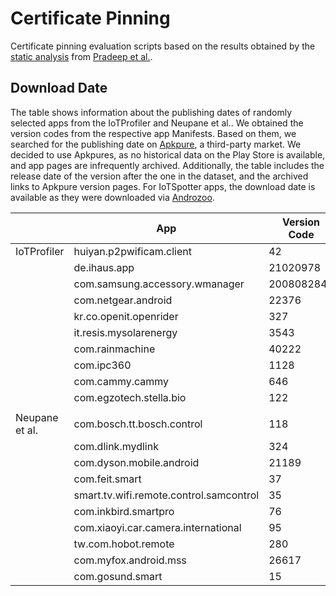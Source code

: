 # Certificate Pinning

Certificate pinning evaluation scripts based on the results obtained by the [static analysis](https://github.com/NEU-SNS/app-tls-pinning/tree/main/code/certificate-pinning/StaticAnalysis) from [Pradeep et al.](https://dl.acm.org/doi/10.1145/3517745.3561439).


## Download Date

The table shows information about the publishing dates of randomly selected apps from the IoTProfiler and Neupane et al.. We obtained the version codes from the respective app Manifests. Based on them, we searched for the publishing date on [Apkpure](https://apkpure.com/), a third-party market. We decided to use Apkpures, as no historical data on the Play Store is available, and app pages are infrequently archived. Additionally, the table includes the release date of the version after the one in the dataset, and the archived links to Apkpure version pages. For IoTSpotter apps, the download date is available as they were downloaded via [Androzoo](https://androzoo.uni.lu/).


|                |         App                             |         Version Code  |         Published Version  |         Next Version  |         URL Published Version     |         URL Next Version           |
|----------------|-----------------------------------------|-----------------------|----------------------------|-----------------------|-----------------------------------|------------------------------------|
| IoTProfiler    | huiyan.p2pwificam.client                | 42                    | 24.06.2018                 | 30.10.2018            |      https://archive.today/4QotM  |      https://archive.today/utIS8   |
|                | de.ihaus.app                            | 21020978              | 10.09.2018                 | 21.10.2018            |      https://archive.today/nAxda  |      https://archive.today/PjbDU   |
|                | com.samsung.accessory.wmanager          | 2008082841            | 12.09.2018                 | 25.01.2019            |      https://archive.today/skaPQ  |      https://archive.today/rhvO9   |
|                | com.netgear.android                     | 22376                 | 08.08.2018                 | 21.10.2018            |      https://archive.today/2n7l8  |      https://archive.today/3qMmP   |
|                | kr.co.openit.openrider                  | 327                   | 18.01.2019                 | 15.03.2019            |      https://archive.today/xeKOX  |      https://archive.today/mvpDF   |
|                | it.resis.mysolarenergy                  | 3543                  | 02.01.2018                 | 23.06.2019            |      https://archive.today/4aIja  |      https://archive.today/SoH7b   |
|                | com.rainmachine                         | 40222                 | 24.07.2018                 | 28.08.2018            |      https://archive.today/cv0oI  |      https://archive.today/dyFpp   |
|                | com.ipc360                              | 1128                  | 14.09.2018                 | 28.10.2018            |      https://archive.today/JrXSV  |      https://archive.today/lTXuX   |
|                | com.cammy.cammy                         | 646                   | 12.12.2018                 | 29.12.2018            |      https://archive.today/dFnJW  |      https://archive.today/eH2KD   |
|                | com.egzotech.stella.bio                 | 122                   | 25.09.2018                 | 30.11.2019            |      https://archive.today/Wnlp8  |      https://archive.today/yPk2a   |
|                |                                         |                       |                            |                       |                                   |                                    |
| Neupane et al. | com.bosch.tt.bosch.control              | 118                   | 24.05.2021                 | 19.07.2021            |      https://archive.today/QrRTq  |      https://archive.today/4jb6N   |
|                | com.dlink.mydlink                       | 324                   | 02.07.2019                 | 13.06.2022            |      https://archive.today/M09MZ  |      https://archive.today/cEucl   |
|                | com.dyson.mobile.android                | 21189                 | 17.05.2021                 | 23.06.2021            |      https://archive.today/vI7tb  |      https://archive.today/kZMhT   |
|                | com.feit.smart                          | 37                    | 30.04.2021                 | 08.08.2021            |      https://archive.today/D4pyJ  |      https://archive.today/RVJL6   |
|                | smart.tv.wifi.remote.control.samcontrol | 35                    | 20.12.2021                 | 01.07.2022            |      https://archive.today/aoUUe  |      https://archive.today/z2fjA   |
|                | com.inkbird.smartpro                    | 76                    | 30.11.2021                 | 17.01.2022            |      https://archive.today/s2li5  |      https://archive.today/hgk66   |
|                | com.xiaoyi.car.camera.international     | 95                    | 03.11.2021                 | 16.01.2023            |      https://archive.today/nwjbg  |      https://archive.today/oyYbX   |
|                | tw.com.hobot.remote                     | 280                   | 30.04.2021                 | 18.07.2021            |      https://archive.today/96bPS  |      https://archive.today/YkbDT   |
|                | com.myfox.android.mss                   | 26617                 | 14.05.2021                 | 03.06.2021            |      https://archive.today/WYNyQ  |      https://archive.today/nEMYT   |
|                | com.gosund.smart                        | 15                    | 11.03.2021                 | 18.09.2021            |      https://archive.today/uXp3K  |      https://archive.today/jbpRL   |
